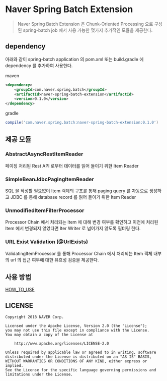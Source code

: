 # Naver Spring Batch Extension
> Naver Spring Batch Extension 은 Chunk-Oriented Processing 으로 구성된 spring-batch job 에서 사용 가능한 몇가지 추가적인 모듈을 제공한다.

## dependency
 아래와 같이 spring-batch application 의 pom.xml 또는 build.gradle 에 dependency 를 추가하여 사용한다.

maven
```xml
<dependency>
    <groupId>com.naver.spring.batch</groupId>
    <artifactId>naver-spring-batch-extension</artifactId>
    <version>0.1.0</version>
</dependency>
```
gradle
```groovy
compile('com.naver.spring.batch:naver-spring-batch-extension:0.1.0')
```

## 제공 모듈

### AbstractAsyncRestItemReader
 페이징 처리된 Rest API 로부터 데이터를 읽어 들이기 위한 Item Reader

### SimpleBeanJdbcPagingItemReader
 SQL 을 작성할 필요없이 Item 객체의 구조를 통해 paging query 를 자동으로 생성하고 JDBC 를 통해 database record 를 읽어 들이기 위한 Item Reader

### UnmodifiedItemFilterProcessor
 Processor Chain 에서 처리되는 Item 에 대해 변경 여부를 확인하고 이전에 처리된 Item 에서 변경되지 않았다면 Iter Writer 로 넘어가지 않도록 필터링 한다.

### URL Exist Validation (@UrlExists)
 ValidatingItemProcessor 를 통해 Processor Chain 에서 처리되는 Item 객체 내부의 url 의 접근 여부에 대한 유효성 검증을 제공한다.

## 사용 방법

 [HOW_TO_USE](docs/HOW_TO_USE.md)
 
## LICENSE

```
Copyright 2018 NAVER Corp.

Licensed under the Apache License, Version 2.0 (the "License");
you may not use this file except in compliance with the License.
You may obtain a copy of the License at

    http://www.apache.org/licenses/LICENSE-2.0

Unless required by applicable law or agreed to in writing, software
distributed under the License is distributed on an "AS IS" BASIS,
WITHOUT WARRANTIES OR CONDITIONS OF ANY KIND, either express or implied.
See the License for the specific language governing permissions and
limitations under the License.
```
